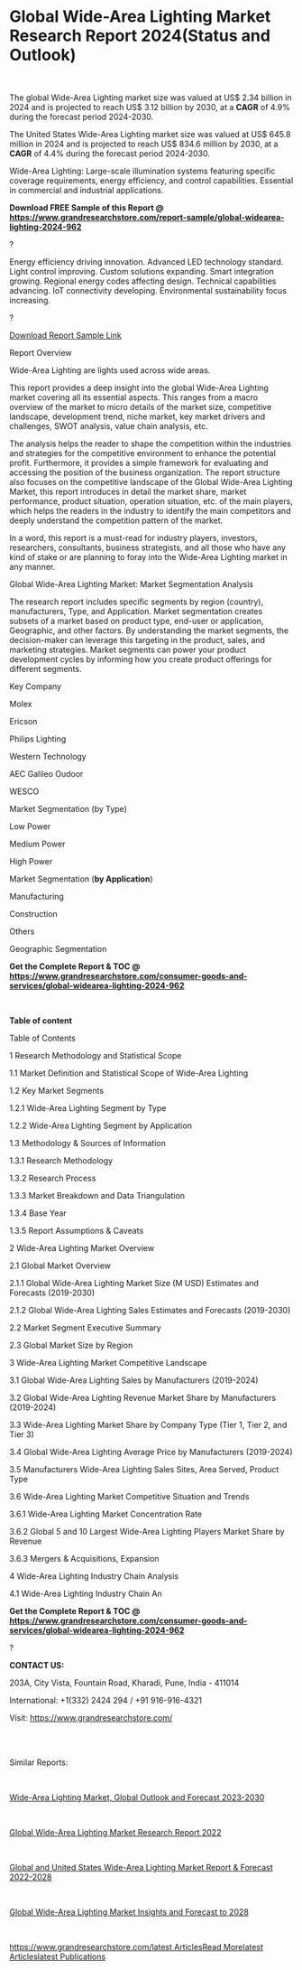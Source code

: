 <h1>Global Wide-Area Lighting Market Research Report 2024(Status and Outlook)</h1><br/><p>The global Wide-Area Lighting market size was valued at US$ 2.34 billion in 2024 and is projected to reach US$ 3.12 billion by 2030, at a <strong>CAGR</strong> of 4.9% during the forecast period 2024-2030.</p>
 
 
 
 <p>The United States Wide-Area Lighting market size was valued at US$ 645.8 million in 2024 and is projected to reach US$ 834.6 million by 2030, at a <strong>CAGR</strong> of 4.4% during the forecast period 2024-2030.</p>
 
 
 
 <p>Wide-Area Lighting: Large-scale illumination systems featuring specific coverage requirements, energy efficiency, and control capabilities. Essential in commercial and industrial applications.</p>
 
 
 
 <div><b>Download FREE Sample of this Report @ <a href="https://www.grandresearchstore.com/report-sample/global-widearea-lighting-2024-962">https://www.grandresearchstore.com/report-sample/global-widearea-lighting-2024-962</a></b></div>
 
 
 
 <p>? </p>
 
 
 
 <p>Energy efficiency driving innovation. Advanced LED technology standard. Light control improving. Custom solutions expanding. Smart integration growing. Regional energy codes affecting design. Technical capabilities advancing. IoT connectivity developing. Environmental sustainability focus increasing.</p>
 
 
 
 <p>? </p>
 
 
 
 <p><a href="https://www.grandresearchstore.com/mr-admin/report-sample/global-widearea-lighting-2024-962">Download Report Sample Link</a></p>
 
 
 
 <p>Report Overview</p>
 
 
 
 <p>Wide-Area Lighting are lights used across wide areas.</p>
 
 
 
 <p>This report provides a deep insight into the global Wide-Area Lighting market covering all its essential aspects. This ranges from a macro overview of the market to micro details of the market size, competitive landscape, development trend, niche market, key market drivers and challenges, SWOT analysis, value chain analysis, etc.</p>
 
 
 
 <p>The analysis helps the reader to shape the competition within the industries and strategies for the competitive environment to enhance the potential profit. Furthermore, it provides a simple framework for evaluating and accessing the position of the business organization. The report structure also focuses on the competitive landscape of the Global Wide-Area Lighting Market, this report introduces in detail the market share, market performance, product situation, operation situation, etc. of the main players, which helps the readers in the industry to identify the main competitors and deeply understand the competition pattern of the market.</p>
 
 
 
 <p>In a word, this report is a must-read for industry players, investors, researchers, consultants, business strategists, and all those who have any kind of stake or are planning to foray into the Wide-Area Lighting market in any manner.</p>
 
 
 
 <p>Global Wide-Area Lighting Market: Market Segmentation Analysis</p>
 
 
 
 <p>The research report includes specific segments by region (country), manufacturers, Type, and Application. Market segmentation creates subsets of a market based on product type, end-user or application, Geographic, and other factors. By understanding the market segments, the decision-maker can leverage this targeting in the product, sales, and marketing strategies. Market segments can power your product development cycles by informing how you create product offerings for different segments.</p>
 
 
 
 <p>Key Company</p>
 
 
 
 <p>Molex</p>
 
 
 
 <p>Ericson</p>
 
 
 
 <p>Philips Lighting</p>
 
 
 
 <p>Western Technology</p>
 
 
 
 <p>AEC Galileo Oudoor</p>
 
 
 
 <p>WESCO</p>
 
 
 
 <p>Market Segmentation (by Type)</p>
 
 
 
 <p>Low Power</p>
 
 
 
 <p>Medium Power</p>
 
 
 
 <p>High Power</p>
 
 
 
 <p>Market Segmentation (<strong>by Application</strong>)</p>
 
 
 
 <p>Manufacturing</p>
 
 
 
 <p>Construction</p>
 
 
 
 <p>Others</p>
 
 
 
 <p>Geographic Segmentation</p>
 
 
 
 <div><b>Get the Complete Report & TOC @ <a href="https://www.grandresearchstore.com/consumer-goods-and-services/global-widearea-lighting-2024-962">https://www.grandresearchstore.com/consumer-goods-and-services/global-widearea-lighting-2024-962</a></b></div>
 
 
 
 <p><br />
 
 <b>Table of content</b></p>
 
 
 
 <p>Table of Contents<br />
 
 1 Research Methodology and Statistical Scope<br />
 
 1.1 Market Definition and Statistical Scope of Wide-Area Lighting<br />
 
 1.2 Key Market Segments<br />
 
 1.2.1 Wide-Area Lighting Segment by Type<br />
 
 1.2.2 Wide-Area Lighting Segment by Application<br />
 
 1.3 Methodology & Sources of Information<br />
 
 1.3.1 Research Methodology<br />
 
 1.3.2 Research Process<br />
 
 1.3.3 Market Breakdown and Data Triangulation<br />
 
 1.3.4 Base Year<br />
 
 1.3.5 Report Assumptions & Caveats<br />
 
 2 Wide-Area Lighting Market Overview<br />
 
 2.1 Global Market Overview<br />
 
 2.1.1 Global Wide-Area Lighting Market Size (M USD) Estimates and Forecasts (2019-2030)<br />
 
 2.1.2 Global Wide-Area Lighting Sales Estimates and Forecasts (2019-2030)<br />
 
 2.2 Market Segment Executive Summary<br />
 
 2.3 Global Market Size by Region<br />
 
 3 Wide-Area Lighting Market Competitive Landscape<br />
 
 3.1 Global Wide-Area Lighting Sales by Manufacturers (2019-2024)<br />
 
 3.2 Global Wide-Area Lighting Revenue Market Share by Manufacturers (2019-2024)<br />
 
 3.3 Wide-Area Lighting Market Share by Company Type (Tier 1, Tier 2, and Tier 3)<br />
 
 3.4 Global Wide-Area Lighting Average Price by Manufacturers (2019-2024)<br />
 
 3.5 Manufacturers Wide-Area Lighting Sales Sites, Area Served, Product Type<br />
 
 3.6 Wide-Area Lighting Market Competitive Situation and Trends<br />
 
 3.6.1 Wide-Area Lighting Market Concentration Rate<br />
 
 3.6.2 Global 5 and 10 Largest Wide-Area Lighting Players Market Share by Revenue<br />
 
 3.6.3 Mergers & Acquisitions, Expansion<br />
 
 4 Wide-Area Lighting Industry Chain Analysis<br />
 
 4.1 Wide-Area Lighting Industry Chain An</p>
 
 
 
 <div><b>Get the Complete Report & TOC @ <a href="https://www.grandresearchstore.com/consumer-goods-and-services/global-widearea-lighting-2024-962">https://www.grandresearchstore.com/consumer-goods-and-services/global-widearea-lighting-2024-962</a></b></div>
 
 
 
 <p>? </p>
 
 
 
 <p><b>CONTACT US:</b><br />
 
 203A, City Vista, Fountain Road, Kharadi, Pune, India - 411014<br />
 
 International: +1(332) 2424 294 / +91 916-916-4321<br />
 
 Visit: <a href="https://www.grandresearchstore.com/">https://www.grandresearchstore.com/</a><br />
 
 <br />
 
 <br />
 
 Similar Reports:<br />
 
 <br />
 
 <a href="https://www.grandresearchstore.com/consumer-goods-and-services/global-widearea-lighting-forecast-2023-2030-672">Wide-Area Lighting Market, Global Outlook and Forecast 2023-2030</a><br />
 
 <br />
 
 <a href="https://www.grandresearchstore.com/consumer-goods-and-services/global-widearea-lighting-2022-498">Global Wide-Area Lighting Market Research Report 2022</a><br />
 
 <br />
 
 <a href="https://www.grandresearchstore.com/consumer-goods-and-services/global-united-states-widearea-lighting-2022-2028-513">Global and United States Wide-Area Lighting Market Report & Forecast 2022-2028</a><br />
 
 <br />
 
 <a href="https://www.grandresearchstore.com/consumer-goods-and-services/global-widearea-lighting-2028-554">Global Wide-Area Lighting Market Insights and Forecast to 2028</a><br />
 
 <br />
 
 <a href="https://gyeongbokgung.com">https://www.grandresearchstore.com/</a><a href="https://hallyeomaritime.com">latest Articles</a><a href="https://jingwansa.com">Read More</a><a href="https://nguoiviet.jp/">latest Articles</a><a href="https://www.intelmarketresearch.com/">latest Publications</a></p>